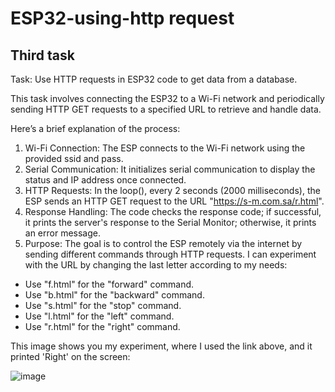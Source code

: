 # ESP32-using-http request
## Third task
Task: Use HTTP requests in ESP32 code to get data from a database.

This task involves connecting the ESP32 to a Wi-Fi network and periodically sending HTTP GET requests to a specified URL to retrieve and handle data. 

Here’s a brief explanation of the process:

1. Wi-Fi Connection: The ESP connects to the Wi-Fi network using the provided ssid and pass.
2. Serial Communication: It initializes serial communication to display the status and IP address once connected.
3. HTTP Requests: In the loop(), every 2 seconds (2000 milliseconds), the ESP sends an HTTP GET request to the URL "https://s-m.com.sa/r.html".
4. Response Handling: The code checks the response code; if successful, it prints the server's response to the Serial Monitor; otherwise, it prints an error message.
5. Purpose: The goal is to control the ESP remotely via the internet by sending different commands through HTTP requests. I can experiment with the URL by changing the last letter according to my needs:
* Use "f.html" for the "forward" command.
* Use "b.html" for the "backward" command.
* Use "s.html" for the "stop" command.
* Use "l.html" for the "left" command.
* Use "r.html" for the "right" command.

This image shows you my experiment, where I used the link above, and it printed 'Right' on the screen:  

![image](https://github.com/user-attachments/assets/808848a8-a9ea-459f-ae94-fff1bd7ee979)

